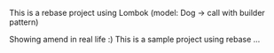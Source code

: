 This is a rebase project using Lombok (model: Dog -> call with builder pattern) 

Showing amend in real life :) 
This is a sample project using rebase ... 
